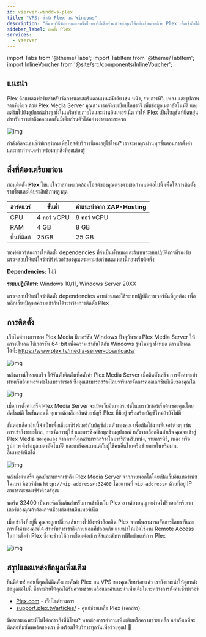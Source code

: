 ```yaml
---
id: vserver-windows-plex
title: "VPS: ตั้งค่า Plex บน Windows"
description: "ค้นพบวิธีจัดการและสตรีมไลบรารีมีเดียส่วนตัวของคุณได้อย่างง่ายดายด้วย Plex เพื่อเข้าถึงได้อย่างลื่นไหลบนทุกอุปกรณ์ → เรียนรู้เพิ่มเติมตอนนี้"
sidebar_label: ติดตั้ง Plex
services:
  - vserver
---
```


import Tabs from '@theme/Tabs';
import TabItem from '@theme/TabItem';
import InlineVoucher from '@site/src/components/InlineVoucher';

## แนะนำ

Plex คือแพลตฟอร์มสำหรับจัดการและสตรีมคอนเทนต์มีเดีย เช่น หนัง, รายการทีวี, เพลง และรูปภาพ จากที่เดียว ด้วย Plex Media Server คุณสามารถจัดระเบียบไลบรารี เพิ่มข้อมูลเมตาอัตโนมัติ และสตรีมไปยังอุปกรณ์ต่างๆ ทั้งในเครือข่ายภายในและผ่านอินเทอร์เน็ต ทำให้ Plex เป็นโซลูชันที่ยืดหยุ่นสำหรับการเข้าถึงคอลเลกชันมีเดียส่วนตัวได้อย่างง่ายและสะดวก

![img](https://screensaver01.zap-hosting.com/index.php/s/68xdESEHimoY9Jp/preview)

กำลังคิดจะเช่าเซิร์ฟเวอร์เกมเพื่อโฮสต์บริการนี้เองอยู่ใช่ไหม? เราจะพาคุณผ่านทุกขั้นตอนการตั้งค่าและการกำหนดค่า พร้อมทุกสิ่งที่คุณต้องรู้

<InlineVoucher />

## สิ่งที่ต้องเตรียมก่อน

ก่อนติดตั้ง **Plex** ให้แน่ใจว่าสภาพแวดล้อมโฮสต์ของคุณตรงตามข้อกำหนดต่อไปนี้ เพื่อให้การติดตั้งราบรื่นและได้ประสิทธิภาพสูงสุด

| ฮาร์ดแวร์   | ขั้นต่ำ       | คำแนะนำจาก ZAP-Hosting  |
| ---------- | ------------ | ------------------------ |
| CPU        | 4 คอร์ vCPU  | 8 คอร์ vCPU              |
| RAM        | 4 GB         | 8 GB                     |
| พื้นที่ดิสก์ | 25GB         | 25 GB                    |

ซอฟต์แวร์ต้องการให้ติดตั้ง dependencies ที่จำเป็นทั้งหมดและรันบนระบบปฏิบัติการที่รองรับ ตรวจสอบให้แน่ใจว่าเซิร์ฟเวอร์ของคุณตรงตามข้อกำหนดเหล่านี้ก่อนเริ่มติดตั้ง:

**Dependencies:** ไม่มี

**ระบบปฏิบัติการ:** Windows 10/11, Windows Server 20XX

ตรวจสอบให้แน่ใจว่าติดตั้ง dependencies ครบถ้วนและใช้ระบบปฏิบัติการเวอร์ชันที่ถูกต้อง เพื่อหลีกเลี่ยงปัญหาความเข้ากันได้ระหว่างการติดตั้ง Plex

## การติดตั้ง

เว็บไซต์ทางการของ Plex Media มีเวอร์ชัน Windows ปัจจุบันของ Plex Media Server ให้ดาวน์โหลด ใช้เวอร์ชัน 64-bit เพื่อความเข้ากันได้กับ Windows รุ่นใหม่ๆ ทั้งหมด ดาวน์โหลดได้ที่: https://www.plex.tv/media-server-downloads/

![img](https://screensaver01.zap-hosting.com/index.php/s/d3b4mZsiQ4iqXrL/preview)

หลังดาวน์โหลดเสร็จ ให้รันตัวติดตั้งเพื่อตั้งค่า Plex Media Server เมื่อติดตั้งเสร็จ การตั้งค่าจะทำผ่านเว็บอินเทอร์เฟซในเบราว์เซอร์ ซึ่งคุณสามารถสร้างไลบรารีและจัดการคอลเลกชันมีเดียของคุณได้

![img](https://screensaver01.zap-hosting.com/index.php/s/5TnmMeRkdLAt2RJ/download)

เมื่อการตั้งค่าเสร็จ Plex Media Server จะเปิดเว็บอินเทอร์เฟซในเบราว์เซอร์เริ่มต้นของคุณโดยอัตโนมัติ ในขั้นตอนนี้ คุณจะต้องล็อกอินด้วยบัญชี Plex ที่มีอยู่ หรือสร้างบัญชีใหม่ถ้ายังไม่มี

ขั้นตอนล็อกอินนี้จำเป็นเพื่อเชื่อมเซิร์ฟเวอร์กับบัญชีส่วนตัวของคุณ เพื่อเปิดใช้งานฟีเจอร์ต่างๆ เช่น การเข้าถึงระยะไกล, การจัดการผู้ใช้ และการซิงค์ข้อมูลข้ามอุปกรณ์ หลังจากล็อกอินสำเร็จ คุณจะเข้าสู่ Plex Media ของคุณเอง จากตรงนี้คุณสามารถสร้างไลบรารีสำหรับหนัง, รายการทีวี, เพลง หรือรูปภาพ ดึงข้อมูลเมตาอัตโนมัติ และแชร์คอนเทนต์กับผู้ใช้คนอื่นในเครือข่ายภายในหรือผ่านอินเทอร์เน็ตได้

![img](https://screensaver01.zap-hosting.com/index.php/s/HmQPZGsBqxqPHmy/download)

หลังตั้งค่าเสร็จ คุณยังสามารถเข้าถึง Plex Media Server จากภายนอกได้โดยเปิดเว็บอินเทอร์เฟซในเบราว์เซอร์ผ่าน `http://<ip-address>:32400` โดยแทนที่ `<ip-address>` ด้วยที่อยู่ IP สาธารณะของเซิร์ฟเวอร์คุณ

พอร์ต 32400 เป็นพอร์ตเริ่มต้นสำหรับการเข้าถึงเว็บ Plex อาจต้องอนุญาตผ่านไฟร์วอลล์หรือเราเตอร์ของคุณถ้าต้องการเชื่อมต่อผ่านอินเทอร์เน็ต

เมื่อเข้าถึงที่อยู่นี้ คุณจะถูกเปลี่ยนเส้นทางไปยังหน้าล็อกอิน Plex จากนั้นสามารถจัดการไลบรารีและการตั้งค่าของคุณได้ สำหรับการเข้าถึงภายนอกที่ปลอดภัย แนะนำให้เปิดใช้งาน Remote Access ในการตั้งค่า Plex ซึ่งจะช่วยให้การเชื่อมต่อเข้ารหัสและส่งทราฟฟิกผ่านบริการ Plex

![img](https://screensaver01.zap-hosting.com/index.php/s/jfQxZ6e4BGMfen5/preview)

## สรุปและแหล่งข้อมูลเพิ่มเติม

ยินดีด้วย! ตอนนี้คุณได้ติดตั้งและตั้งค่า Plex บน VPS ของคุณเรียบร้อยแล้ว เรายังแนะนำให้ดูแหล่งข้อมูลต่อไปนี้ ซึ่งจะช่วยให้คุณได้รับความช่วยเหลือและคำแนะนำเพิ่มเติมในระหว่างการตั้งค่าเซิร์ฟเวอร์

- [Plex.com](https://Plex.com/) - เว็บไซต์ทางการ
- [support.plex.tv/articles/](https://support.plex.tv/articles/) - ศูนย์ช่วยเหลือ Plex (เอกสาร)

มีคำถามเฉพาะที่ไม่ได้กล่าวถึงที่นี่ไหม? หากต้องการคำถามเพิ่มเติมหรือความช่วยเหลือ อย่าลังเลที่จะติดต่อทีมซัพพอร์ตของเรา ซึ่งพร้อมให้บริการทุกวันเพื่อช่วยคุณ! 🙂

<InlineVoucher />